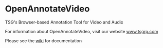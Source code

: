 OpenAnnotateVideo
=================

TSG's Browser-based Annotation Tool for Video and Audio

For information about OpenAnnotateVideo, visit our website <a href='http:/www.tsgrp.com'>www.tsgrp.com</a>

Please see the <a href='https://github.com/tsgrp/OpenAnnotateVideo/wiki'>wiki</a> for documentation
